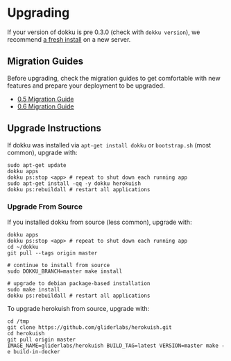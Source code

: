 # Upgrading

If your version of dokku is pre 0.3.0 (check with `dokku version`), we recommend [a fresh install](/dokku/installation) on a new server.

## Migration Guides

Before upgrading, check the migration guides to get comfortable with new features and prepare your deployment to be upgraded.

- [0.5 Migration Guide](/dokku/appendices/0.5.0-migration-guide/)
- [0.6 Migration Guide](/dokku/appendices/0.6.0-migration-guide/)

## Upgrade Instructions

If dokku was installed via `apt-get install dokku` or `bootstrap.sh` (most common), upgrade with:

```shell
sudo apt-get update
dokku apps
dokku ps:stop <app> # repeat to shut down each running app
sudo apt-get install -qq -y dokku herokuish
dokku ps:rebuildall # restart all applications
```

### Upgrade From Source

If you installed dokku from source (less common), upgrade with:

```shell
dokku apps
dokku ps:stop <app> # repeat to shut down each running app
cd ~/dokku
git pull --tags origin master

# continue to install from source
sudo DOKKU_BRANCH=master make install

# upgrade to debian package-based installation
sudo make install
dokku ps:rebuildall # restart all applications
```

To upgrade herokuish from source, upgrade with:

```shell
cd /tmp
git clone https://github.com/gliderlabs/herokuish.git
cd herokuish
git pull origin master
IMAGE_NAME=gliderlabs/herokuish BUILD_TAG=latest VERSION=master make -e build-in-docker
```
